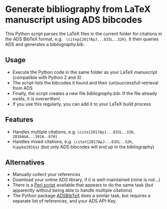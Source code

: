 # Generate bibliography from LaTeX manuscript using ADS bibcodes

This Python script parses the LaTeX files in the current folder for citations in the ADS BibTeX format, e.g. ` \citep{2017ApJ...835L..32H}`. It then queries ADS and generates a *bibliography.bib*.

## Usage

- Execute the Python code in the same folder as your LaTeX manuscript (compatible with Python 2 and 3)
- The script lists the bibcodes it found and their (un)successfull retrieval from ADS
- Finally, the script creates a new file *bibliography.bib*. If the file already exists, it is overwritten!
- If you use this regularly, you can add it to your LaTeX build process

## Features
- Handles multiple citations, e.g. `\cite{2017ApJ...835L..32H, 2016A&A...591A..67H}`
- Handles mixed citations, e.g. `\citet{2017ApJ...835L..32H, hippke2016a}` (but only ADS bibcodes will end up in the bibliography)


## Alternatives
- Manually collect your references
- Download your online ADS library, if it is well-maintained (mine is not...)
- There is a [Perl script](https://github.com/chanchikwan/adsbib) available that appears to do the same task (but apparently without being able to handle multiple citations)
- The Python package [ADSBibTeX](https://pypi.python.org/pypi/ADSBibTeX/1.0.9) does a similar task, but requires a separate list of references, and your ADS API-Key.

